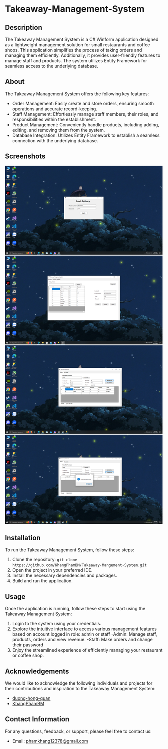 # Takeaway-Management-System

## Description
The Takeaway Management System is a C# Winform application designed as a lightweight management solution for small restaurants and coffee shops. This application simplifies the process of taking orders and managing them efficiently. Additionally, it provides user-friendly features to manage staff and products. The system utilizes Entity Framework for seamless access to the underlying database.

## About
The Takeaway Management System offers the following key features:

- Order Management: Easily create and store orders, ensuring smooth operations and accurate record-keeping.
- Staff Management: Effortlessly manage staff members, their roles, and responsibilities within the establishment.
- Product Management: Conveniently handle products, including adding, editing, and removing them from the system.
- Database Integration: Utilizes Entity Framework to establish a seamless connection with the underlying database.

## Screenshots
![Login Form](https://github.com/KhangPhamBM/Takeaway-Mangement-System/blob/main/screenshot/Login%20Form.png)
![Admin Form](https://github.com/KhangPhamBM/Takeaway-Mangement-System/blob/main/screenshot/Admin%20Form.png)
![Staff Form](https://github.com/KhangPhamBM/Takeaway-Mangement-System/blob/main/screenshot/Staff%20Form.png)
![Order Success](https://github.com/KhangPhamBM/Takeaway-Mangement-System/blob/main/screenshot/order%20success.png)


## Installation
To run the Takeaway Management System, follow these steps:

1. Clone the repository: `git clone https://github.com/KhangPhamBM/Takeaway-Mangement-System.git`
2. Open the project in your preferred IDE.
3. Install the necessary dependencies and packages.
4. Build and run the application.

## Usage
Once the application is running, follow these steps to start using the Takeaway Management System:
1. Login to the system using your credentials.
2. Explore the intuitive interface to access various management features based on account logged in role: admin or staff
   -Admin: Manage staff, products, orders and view revenue.
   -Staff: Make orders and change their password
3. Enjoy the streamlined experience of efficiently managing your restaurant or coffee shop.

## Acknowledgements
We would like to acknowledge the following individuals and projects for their contributions and inspiration to the Takeaway Management System:
- [duong-hong-quan](https://github.com/duong-hong-quan)
- [KhangPhamBM](https://github.com/KhangPhamBM)

## Contact Information
For any questions, feedback, or support, please feel free to contact us:
- Email: phamkhang12378@gmail.com
